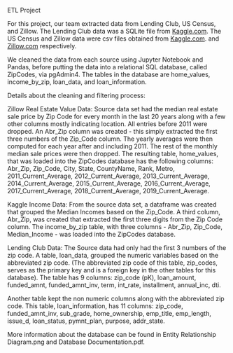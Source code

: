 ETL Project

For this project, our team extracted data from Lending Club, US Census, and Zillow. The Lending Club data was a SQLite file from [Kaggle.com](https://www.kaggle.com/wendykan/lending-club-loan-data#database.sqlite). The US Census and Zillow data were csv files obtained from [Kaggle.com](https://www.kaggle.com/goldenoakresearch/us-household-income-stats-geo-locations). and [Zillow.com](https://www.zillow.com/research/data/) respectively.

We cleaned the data from each source using Jupyter Notebook and Pandas, before putting the data into a relational SQL database, called ZipCodes, via pgAdmin4.  The tables in the database are home_values, income_by_zip, loan_data, and loan_information.

Details about the cleaning and filtering process:
    
Zillow Real Estate Value Data: Source data set had the median real estate sale price by Zip Code for every month in the last 20 years along with a few other columns mostly indicating location.  All entries before 2011 were dropped.   An Abr_Zip column was created - this simply extracted the first three numbers of the Zip_Code column.  The yearly averages were then computed for each year after and including 2011. The rest of the monthly median sale prices were then dropped.   The resulting table, home_values, that was loaded into the ZipCodes database has the following columns:  Abr_Zip, Zip_Code, City, State, CountyName, Rank, Metro, 2011_Current_Average, 2012_Current_Average, 2013_Current_Average, 2014_Current_Average, 2015_Current_Average, 2016_Current_Average, 2017_Current_Average, 2018_Current_Average, 2019_Current_Average.

Kaggle Income Data: From the source data set, a dataframe was created that grouped the Median Incomes based on the Zip_Code.  A third column, Abr_Zip, was created that extracted the first three digits from the Zip Code column.  The income_by_zip table, with three columns - Abr_Zip, Zip_Code, Median_Income - was loaded into the ZipCodes database.

Lending Club Data:  The Source data had only had the first 3 numbers of the zip code.   A table, loan_data, grouped the numeric variables based on the abbreviated zip code.  (The abbreviated zip code of this table, zip_codes, serves as the primary key and is a foreign key in the other tables for this database).  The table has 9 columns: zip_code (pK), loan_amount, funded_amnt, funded_amnt_inv, term, int_rate, installment, annual_inc, dti.
    
Another table kept the non numeric columns along with the abbreviated zip code.  This table, loan_information, has 11 columns: zip_code, funded_amnt_inv, sub_grade, home_ownership, emp_title, emp_length, issue_d, loan_status, pymnt_plan, purpose, addr_state.

More information about the database can be found in Entity Relationship Diagram.png and Database Documentation.pdf.

